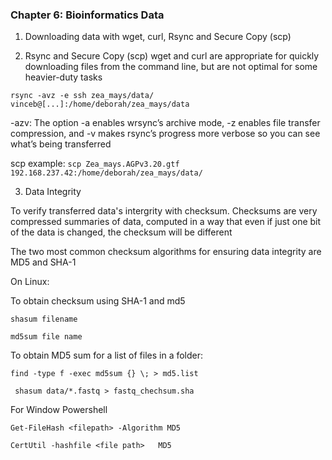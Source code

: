 ### Chapter 6: Bioinformatics Data

1. Downloading data with  wget, curl, Rsync and Secure Copy (scp)

2. Rsync and Secure Copy (scp)
wget and curl are appropriate for quickly downloading files from the command line, but are not optimal for some heavier-duty tasks

```rsync -avz -e ssh zea_mays/data/ vinceb@[...]:/home/deborah/zea_mays/data```

-azv: The option -a enables wrsync’s archive mode, -z enables file transfer compression, and -v makes rsync’s progress more verbose so you can see what’s being transferred

scp example: ```scp Zea_mays.AGPv3.20.gtf 192.168.237.42:/home/deborah/zea_mays/data/```

3. Data Integrity 

To verify transferred data's intergrity with checksum. Checksums are very compressed summaries of data, computed in a way that even if just one bit of the data is changed, the checksum will be different

The two most common checksum algorithms for ensuring data integrity are MD5 and SHA-1

On Linux:

To obtain checksum using SHA-1 and md5 

```shasum filename ```

```md5sum file name ```

To obtain MD5 sum for a list of files in a folder: 

```find -type f -exec md5sum {} \; > md5.list```

``` shasum data/*.fastq > fastq_chechsum.sha```

For Window Powershell

```Get-FileHash <filepath> -Algorithm MD5```

```CertUtil -hashfile <file path>   MD5```






